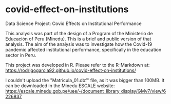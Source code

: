 # covid-effect-on-institutions
Data Science Project: Covid Effects on Institutional Performance

This analysis was part of the design of a Program of the Ministerio de Educación of Peru (Minedu). This is a brief and public version of that analysis.
The aim of the analysis was to investigate how the Covid-19 pandemic affected institutional performance, specifically in the education sector in Peru.

This project was developed in R.
Please refer to the R-Markdown at: https://rodrigogarcia92.github.io/covid-effect-on-institutions/

I couldn't upload the "Matricula_01.dbf" file, as it was bigger than 100MB. It can be downloaded in the Minedu ESCALE website: https://escale.minedu.gob.pe/uee/-/document_library_display/GMv7/view/6226837
